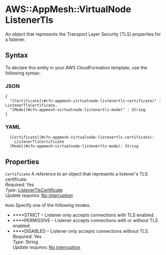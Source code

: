 # AWS::AppMesh::VirtualNode ListenerTls<a name="aws-properties-appmesh-virtualnode-listenertls"></a>

An object that represents the Transport Layer Security \(TLS\) properties for a listener\.

## Syntax<a name="aws-properties-appmesh-virtualnode-listenertls-syntax"></a>

To declare this entity in your AWS CloudFormation template, use the following syntax:

### JSON<a name="aws-properties-appmesh-virtualnode-listenertls-syntax.json"></a>

```
{
  "[Certificate](#cfn-appmesh-virtualnode-listenertls-certificate)" : ListenerTlsCertificate,
  "[Mode](#cfn-appmesh-virtualnode-listenertls-mode)" : String
}
```

### YAML<a name="aws-properties-appmesh-virtualnode-listenertls-syntax.yaml"></a>

```
  [Certificate](#cfn-appmesh-virtualnode-listenertls-certificate): 
    ListenerTlsCertificate
  [Mode](#cfn-appmesh-virtualnode-listenertls-mode): String
```

## Properties<a name="aws-properties-appmesh-virtualnode-listenertls-properties"></a>

`Certificate`  <a name="cfn-appmesh-virtualnode-listenertls-certificate"></a>
A reference to an object that represents a listener's TLS certificate\.  
*Required*: Yes  
*Type*: [ListenerTlsCertificate](aws-properties-appmesh-virtualnode-listenertlscertificate.md)  
*Update requires*: [No interruption](https://docs.aws.amazon.com/AWSCloudFormation/latest/UserGuide/using-cfn-updating-stacks-update-behaviors.html#update-no-interrupt)

`Mode`  <a name="cfn-appmesh-virtualnode-listenertls-mode"></a>
Specify one of the following modes\.  
+ ****STRICT – Listener only accepts connections with TLS enabled\. 
+ ****PERMISSIVE – Listener accepts connections with or without TLS enabled\.
+ ****DISABLED – Listener only accepts connections without TLS\. 
*Required*: Yes  
*Type*: String  
*Update requires*: [No interruption](https://docs.aws.amazon.com/AWSCloudFormation/latest/UserGuide/using-cfn-updating-stacks-update-behaviors.html#update-no-interrupt)